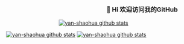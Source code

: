 ### &emsp;&emsp;&emsp;&emsp;&emsp;&emsp;&emsp;&emsp;&emsp;&emsp;&emsp;&emsp;&emsp;&emsp;&emsp;&emsp;&emsp;&emsp;👋 Hi 欢迎访问我的GitHub

<!--
**yan-shaohua/yan-shaohua** is a ✨ _special_ ✨ repository because its `README.md` (this file) appears on your GitHub profile.

Here are some ideas to get you started:

- 🔭 I’m currently working on ...
- 🌱 I’m currently learning ...
- 👯 I’m looking to collaborate on ...
- 🤔 I’m looking for help with ...
- 💬 Ask me about ...
- 📫 How to reach me: ...
- 😄 Pronouns: ...
- ⚡ Fun fact: ...
-->
&emsp;&emsp;&emsp;&emsp;&emsp;&emsp;&emsp;&emsp;&emsp;&emsp;&emsp;&emsp;[![yan-shaohua github stats](https://github-readme-stats.vercel.app/api?username=yan-shaohua&theme=blue-green&show_icons=true&repo=github-readme-stats)](//www.tianheyu.top)


&emsp;&emsp;[![yan-shaohua github stats](https://github-readme-stats.vercel.app/api/pin?username=yan-shaohua&repo=yan-shao&theme=jolly)](//www.tianheyu.top)
[![yan-shaohua github stats](https://github-readme-stats.vercel.app/api/pin?username=yan-shaohua&repo=SpringCloud&theme=jolly)](//www.tianheyu.top)
